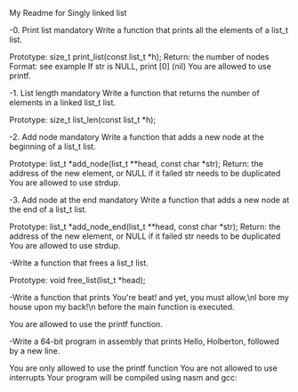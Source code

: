 My Readme for Singly linked list

-0. Print list
mandatory
Write a function that prints all the elements of a list_t list.

Prototype: size_t print_list(const list_t *h);
Return: the number of nodes
Format: see example
If str is NULL, print [0] (nil)
You are allowed to use printf.

-1. List length
mandatory
Write a function that returns the number of elements in a linked list_t list.

Prototype: size_t list_len(const list_t *h);

-2. Add node
mandatory
Write a function that adds a new node at the beginning of a list_t list.

Prototype: list_t *add_node(list_t **head, const char *str);
Return: the address of the new element, or NULL if it failed
str needs to be duplicated
You are allowed to use strdup.

-3. Add node at the end
mandatory
Write a function that adds a new node at the end of a list_t list.

Prototype: list_t *add_node_end(list_t **head, const char *str);
Return: the address of the new element, or NULL if it failed
str needs to be duplicated
You are allowed to use strdup.

-Write a function that frees a list_t list.

Prototype: void free_list(list_t *head);

-Write a function that prints You're beat! and yet, you must allow,\nI bore my house upon my back!\n before the main function is executed.

You are allowed to use the printf function.

-Write a 64-bit program in assembly that prints Hello, Holberton, followed by a new line.

You are only allowed to use the printf function
You are not allowed to use interrupts
Your program will be compiled using nasm and gcc:
